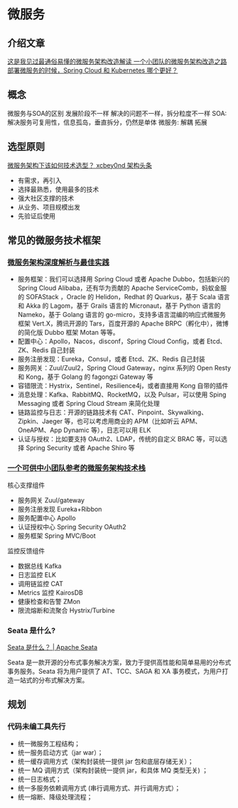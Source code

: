 # 微服务

## 介绍文章

[这是我见过最通俗易懂的微服务架构改造解读 ](https://mp.weixin.qq.com/s?src=11&timestamp=1594546550&ver=2456&signature=7oC2KbYhIhehHVuXHop1pXWd6bphtH3mRsE1bP*1NNLkKMkQrNd83RKLoVcz6eZSAR9vE3kp09ZxmrqK7B8x2ceT3MThoDFv9JLlk2sG9GfAjUFHFsFTvaNUzVmkWMG7&new=1)
[一个小团队的微服务架构改造之路](https://mp.weixin.qq.com/s/VjBiUmQNQPpSHeSVjK1C2A)
[部署微服务的时候，Spring Cloud 和 Kubernetes 哪个更好？](http://dockone.io/article/2896)

## 概念

微服务与SOA的区别 发展阶段不一样 解决的问题不一样，拆分粒度不一样
SOA: 解决服务可复用性，信息孤岛，垂直拆分，仍然是单体
微服务: 解耦 拓展

## 选型原则

[微服务架构下该如何技术选型？ xcbey0nd 架构头条](https://mp.weixin.qq.com/s/f8dsUxdbTZ0Yt5In1BvRJg)

* 有需求，再引入
* 选择最熟悉，使用最多的技术
* 强大社区支撑的技术
* 从业务、项目规模出发
* 先验证后使用

## 常见的微服务技术框架

### [微服务架构深度解析与最佳实践](https://zhuanlan.zhihu.com/p/94976754)

* 服务框架：我们可以选择用 Spring Cloud 或者 Apache Dubbo，包括新兴的 Spring Cloud Alibaba，还有华为贡献的 Apache ServiceComb，蚂蚁金服的 SOFAStack ，Oracle 的 Helidon，Redhat 的 Quarkus，基于 Scala 语言和 Akka 的 Lagom，基于 Grails 语言的 Micronaut，基于 Python 语言的 Nameko，基于 Golang 语言的 go-micro，支持多语言混编的响应式微服务框架 Vert.X，腾讯开源的 Tars，百度开源的 Apache BRPC（孵化中），微博的简化版 Dubbo 框架 Motan 等等。
* 配置中心：Apollo，Nacos，disconf，Spring Cloud Config，或者 Etcd、ZK、Redis 自己封装
* 服务注册发现：Eureka，Consul，或者 Etcd、ZK、Redis 自己封装
* 服务网关：Zuul/Zuul2，Spring Cloud Gateway，nginx 系列的 Open Resty 和 Kong，基于 Golang 的 fagongzi Gateway 等
* 容错限流：Hystrix，Sentinel，Resilience4j，或者直接用 Kong 自带的插件
* 消息处理：Kafka、RabbitMQ、RocketMQ，以及 Pulsar，可以使用 Sping Messaging 或者 Spring Cloud Stream 来简化处理
* 链路监控与日志：开源的链路技术有 CAT、Pinpoint、Skywalking、Zipkin、Jaeger 等，也可以考虑用商业的 APM（比如听云 APM、OneAPM、App Dynamic 等），日志可以用 ELK
* 认证与授权：比如要支持 OAuth2、LDAP，传统的自定义 BRAC 等，可以选择 Spring Security 或者 Apache Shiro 等

### [一个可供中小团队参考的微服务架构技术栈](https://www.infoq.cn/article/china-microservice-technique)

核心支撑组件

* 服务网关 Zuul/gateway
* 服务注册发现 Eureka+Ribbon
* 服务配置中心 Apollo
* 认证授权中心 Spring Security OAuth2
* 服务框架 Spring MVC/Boot

监控反馈组件

* 数据总线 Kafka
* 日志监控 ELK
* 调用链监控 CAT
* Metrics 监控 KairosDB
* 健康检查和告警 ZMon
* 限流熔断和流聚合 Hystrix/Turbine

### Seata 是什么?

[Seata 是什么？ | Apache Seata](https://seata.apache.org/zh-cn/docs/overview/what-is-seata/)

Seata 是一款开源的分布式事务解决方案，致力于提供高性能和简单易用的分布式事务服务。Seata 将为用户提供了 AT、TCC、SAGA 和 XA 事务模式，为用户打造一站式的分布式解决方案。

## 规划

### 代码未编工具先行

* 统一微服务工程结构；
* 统一服务启动方式（jar war）；
* 统一缓存调用方式（架构封装统一提供 jar 包和底层存储无关）；
* 统一 MQ 调用方式（架构封装统一提供 jar，和具体 MQ 类型无关) ；
* 统一日志格式；
* 统一多服务依赖调用方式 (串行调用方式、并行调用方式）；
* 统一熔断、降级处理流程；
